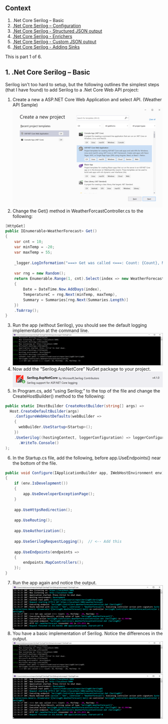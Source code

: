 ## Context
1. .Net Core Serilog – Basic
2. [.Net Core Serilog – Configuration](https://github.com/rtodosic/Serilog02/)
3. [.Net Core Serilog - Structured JSON output](https://github.com/rtodosic/Serilog03/)
4. [.Net Core Serilog - Enrichers](https://github.com/rtodosic/Serilog04/)
5. [.Net Core Serilog - Custom JSON output](https://github.com/rtodosic/Serilog05/)
6. [.Net Core Serilog - Adding Sinks](https://github.com/rtodosic/Serilog06/)

This is part 1 of 6.

## 1. .Net Core Serilog – Basic

Serilog isn't too hard to setup, but the following outlines the simplest steps (that I have found) to add Serilog to a .Net Core Web API project:
1. Create a new a ASP.NET Core Web Application and select API. (Weather API Sample)
  ![Image alt text](Images/VS-New-Dialog.png?raw=true)
2. Change the Get() method in WeatherForcastController.cs to the following:
  ```C#
  [HttpGet]
  public IEnumerable<WeatherForecast> Get()
  {
      var cnt = 10;
      var minTemp = -20;
      var maxTemp = 55;

      _logger.LogInformation("===> Get was called <===: Count: {Count}, MinTemp: {MinTemp}, MaxTemp: {MaxTemp}", cnt, minTemp, maxTemp);

      var rng = new Random();
      return Enumerable.Range(1, cnt).Select(index => new WeatherForecast
      {
          Date = DateTime.Now.AddDays(index),
          TemperatureC = rng.Next(minTemp, maxTemp),
          Summary = Summaries[rng.Next(Summaries.Length)]
      })
      .ToArray();
  }
  ```
3. Run the app (without Serilog), you should see the default logging implementation at the command line.
  ![Image alt text](Images/Console-Non-Serilog.png?raw=true)
4. Now add the “Serilog.AspNetCore” NuGet package to your project.
  ![Image alt text](Images/NuGet-Serilog.png?raw=true)
5. In Program.cs, add “using Serilog;” to the top of the file and change the  CreateHostBuilder() method to the following:
  ```C#
  public static IHostBuilder CreateHostBuilder(string[] args) =>
    Host.CreateDefaultBuilder(args)
      .ConfigureWebHostDefaults(webBuilder =>
      {
        webBuilder.UseStartup<Startup>();
      })
      .UseSerilog((hostingContect, loggerConfiguration) => loggerConfiguration
        .WriteTo.Console()
  );
  ```
6. In the Startup.cs file, add the following, before app.UseEndpoints() near the bottom of the file.
  ```C#
  public void Configure(IApplicationBuilder app, IWebHostEnvironment env)
  {
      if (env.IsDevelopment())
      {
          app.UseDeveloperExceptionPage();
      }

      app.UseHttpsRedirection();

      app.UseRouting();

      app.UseAuthorization();

      app.UseSerilogRequestLogging();  // <-- Add this

      app.UseEndpoints(endpoints =>
      {
          endpoints.MapControllers();
      });
  }
  ```
7. Run the app again and notice the output.
  ![Image alt text](Images/Console-Serilog.png?raw=true)
8. You have a basic implementation of Serilog. Notice the differences in the output.
  ![Image alt text](Images/Console-Non-Serilog.png?raw=true)
  ![Image alt text](Images/Console-Serilog.png?raw=true)
